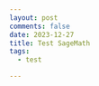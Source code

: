 ```yaml
---
layout: post
comments: false
date: 2023-12-27
title: Test SageMath
tags:
  - test

---
```


<div class=”compute”>


</div>

